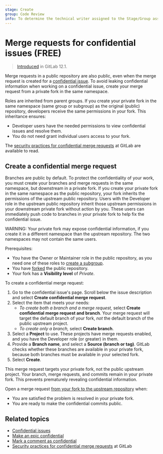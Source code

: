 ```yaml
---
stage: Create
group: Code Review
info: To determine the technical writer assigned to the Stage/Group associated with this page, see https://about.gitlab.com/handbook/engineering/ux/technical-writing/#assignments
---
```


# Merge requests for confidential issues **(FREE)**

> [Introduced](https://gitlab.com/gitlab-org/gitlab-foss/-/issues/58583) in GitLab 12.1.

Merge requests in a public repository are also public, even when the merge
request is created for a [confidential issue](../issues/confidential_issues.md).
To avoid leaking confidential information when working on a confidential issue,
create your merge request from a private fork in the same namespace.

Roles are inherited from parent groups. If you create your private fork in the
same namespace (same group or subgroup) as the original (public) repository,
developers receive the same permissions in your fork. This inheritance ensures:

- Developer users have the needed permissions to view confidential issues and resolve them.
- You do not need grant individual users access to your fork.

The [security practices for confidential merge requests](https://gitlab.com/gitlab-org/release/docs/blob/master/general/security/developer.md#security-releases-critical-non-critical-as-a-developer) at GitLab are available to read.

## Create a confidential merge request

Branches are public by default. To protect the confidentiality of your work, you
must create your branches and merge requests in the same namespace, but downstream
in a private fork. If you create your private fork in the same namespace as the
public repository, your fork inherits the permissions of the upstream public repository.
Users with the Developer role in the upstream public repository inherit those upstream
permissions in your downstream private fork without action by you. These users can
immediately push code to branches in your private fork to help fix the confidential issue.

WARNING:
Your private fork may expose confidential information, if you create it in a different
namespace than the upstream repository. The two namespaces may not contain the same users.

Prerequisites:

- You have the Owner or Maintainer role in the public repository, as you need one
  of these roles to [create a subgroup](../../group/subgroups/index.md).
- You have [forked](../repository/forking_workflow.md) the public repository.
- Your fork has a **Visibility level** of _Private_.

To create a confidential merge request:

1. Go to the confidential issue's page. Scroll below the issue description and
   select **Create confidential merge request**.
1. Select the item that meets your needs:
   - *To create both a branch and a merge request,* select
     **Create confidential merge request and branch**. Your merge request will
     target the default branch of your fork, *not* the default branch of the
     public upstream project.
   - *To create only a branch,* select **Create branch**.
1. Select a **Project** to use. These projects have merge requests enabled, and
   you have the Developer role (or greater) in them.
1. Provide a **Branch name**, and select a **Source (branch or tag)**. GitLab
   checks whether these branches are available in your private fork, because both
   branches must be available in your selected fork.
1. Select **Create**.

This merge request targets your private fork, not the public upstream project.
Your branch, merge requests, and commits remain in your private fork. This prevents
prematurely revealing confidential information.

Open a merge request
[from your fork to the upstream repository](../repository/forking_workflow.md#merging-upstream) when:

- You are satisfied the problem is resolved in your private fork.
- You are ready to make the confidential commits public.

## Related topics

- [Confidential issues](../issues/confidential_issues.md)
- [Make an epic confidential](../../group/epics/manage_epics.md#make-an-epic-confidential)
- [Mark a comment as confidential](../../discussions/index.md#mark-a-comment-as-confidential)
- [Security practices for confidential merge requests](https://gitlab.com/gitlab-org/release/docs/blob/master/general/security/developer.md#security-releases-critical-non-critical-as-a-developer) at GitLab
